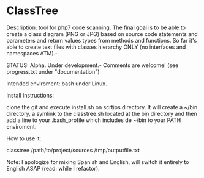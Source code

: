 # ClassTree

Description: tool for php7 code scanning. 
The final goal is to be able to create a class diagram (PNG or JPG) based on source code statements and parameters and return values types from methods and functions.
So far it's able to create text files with classes hierarchy ONLY (no interfaces and namespaces ATM).-

STATUS: Alpha. Under development.- Comments are welcome! (see progress.txt under "documentation")

Intended enviroment: bash under Linux.

Install instructions:

clone the git and execute install.sh on scrtips directory. 
It will create a ~/bin directory, a symlink to the classtree.sh located at the bin directory and then add a line to your .bash_profile which includes de ~/bin to your PATH enviroment.

How to use it:

classtree /path/to/project/sources /tmp/outputfile.txt


Note:
I apologize for mixing Spanish and English, will switch it entirely to English ASAP (read: while I refactor).


 